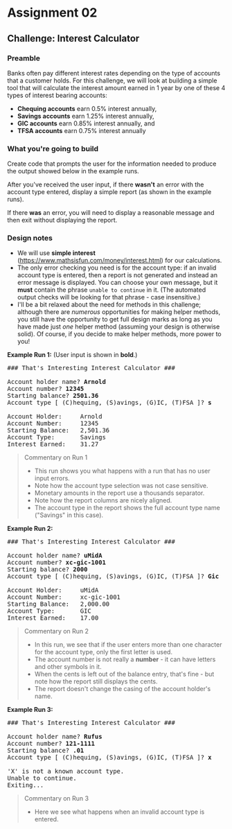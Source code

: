 # Assignment 02

## Challenge: Interest Calculator

### Preamble

Banks often pay different interest rates depending on the type of accounts that a customer holds. For this challenge, we will look at building a simple tool that will calculate the interest amount earned in 1 year by one of these 4 types of interest bearing accounts:

- **Chequing accounts** earn 0.5% interest annually,
- **Savings accounts** earn 1.25% interest annually,
- **GIC accounts** earn 0.85% interest annually, and
- **TFSA accounts** earn 0.75% interest annually

### What you're going to build

Create code that prompts the user for the information needed to produce the output showed below in the example runs.

After you've received the user input, if there **wasn't** an error with the account type entered, display a simple report (as shown in the example runs).

If there **was** an error, you will need to display a reasonable message and then exit without displaying the report.

### Design notes

- We will use **simple interest** (https://www.mathsisfun.com/money/interest.html) for our calculations.
- The only error checking you need is for the account type: if an invalid account type is entered, then a report is not generated and instead an error message is displayed. You can choose your own message, but it **must** contain the phrase `unable to continue` in it. (The automated output checks will be looking for that phrase - case insensitive.)
- I'll be a bit relaxed about the need for methods in this challenge; although there are _numerous_ opportunities for making helper methods, you still have the opportunity to get full design marks as long as you have made just _one_ helper method (assuming your design is otherwise solid). Of course, if you decide to make helper methods, more power to you!

**Example Run 1:**
(User input is shown in **bold**.)

<pre>
### That's Interesting Interest Calculator ###

Account holder name? <b>Arnold</b>
Account number? <b>12345</b>
Starting balance? <b>2501.36</b>
Account type [ (C)hequing, (S)avings, (G)IC, (T)FSA ]? <b>s</b>

Account Holder:     Arnold
Account Number:     12345
Starting Balance:   2,501.36
Account Type:       Savings
Interest Earned:    31.27
</pre>

> Commentary on Run 1
>
> - This run shows you what happens with a run that has no user input errors.
> - Note how the account type selection was not case sensitive.
> - Monetary amounts in the report use a thousands separator.
> - Note how the report columns are nicely aligned.
> - The account type in the report shows the full account type name ("Savings" in this case).

**Example Run 2:**

<pre>
### That's Interesting Interest Calculator ###

Account holder name? <b>uMidA</b>
Account number? <b>xc-gic-1001</b>
Starting balance? <b>2000</b>
Account type [ (C)hequing, (S)avings, (G)IC, (T)FSA ]? <b>Gic</b>

Account Holder:     uMidA
Account Number:     xc-gic-1001
Starting Balance:   2,000.00
Account Type:       GIC
Interest Earned:    17.00
</pre>

> Commentary on Run 2
>
> - In this run, we see that if the user enters more than one character for the account type, only the first letter is used.
> - The account number is not really a **number** - it can have letters and other symbols in it.
> - When the cents is left out of the balance entry, that's fine - but note how the report still displays the cents.
> - The report doesn't change the casing of the account holder's name.

**Example Run 3:**

<pre>
### That's Interesting Interest Calculator ###

Account holder name? <b>Rufus</b>
Account number? <b>121-1111</b>
Starting balance? <b>.01</b>
Account type [ (C)hequing, (S)avings, (G)IC, (T)FSA ]? <b>x</b>

'X' is not a known account type.
Unable to continue.
Exiting...
</pre>

> Commentary on Run 3
>
> - Here we see what happens when an invalid account type is entered.
